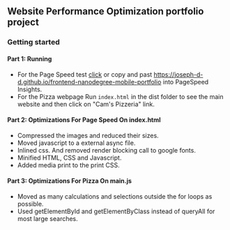 ## Website Performance Optimization portfolio project

### Getting started

#### Part 1: Running
* For the Page Speed test [click](https://developers.google.com/speed/pagespeed/insights/?url=https%3A%2F%2Fjoseph-d-d.github.io%2Ffrontend-nanodegree-mobile-portfolio&tab=desktop) or copy and past https://joseph-d-d.github.io/frontend-nanodegree-mobile-portfolio into PageSpeed Insights.
* For the Pizza webpage Run `index.html` in the dist folder to see the main website and then click on "Cam's Pizzeria" link.

#### Part 2: Optimizations For Page Speed On index.html
* Compressed the images and reduced their sizes.
* Moved javascript to a external async file.
* Inlined css. And removed render blocking call to google fonts.
* Minified HTML, CSS and Javascript.
* Added media print to the print CSS.

#### Part 3: Optimizations For Pizza On main.js
* Moved as many calculations and selections outside the for loops as possible.
* Used getElementById and getElementByClass instead of queryAll for most large searches.


